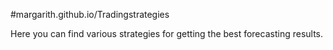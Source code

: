 #margarith.github.io/Tradingstrategies


Here you can find various strategies for getting the best forecasting  results.
